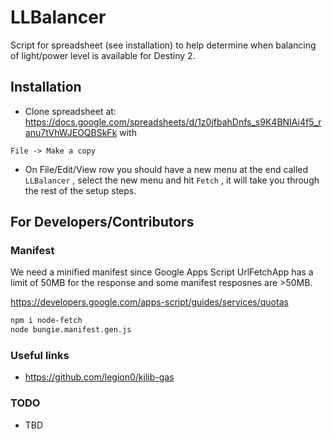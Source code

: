 # LLBalancer

Script for spreadsheet (see installation) to help determine when balancing of light/power level is available for Destiny 2.

## Installation

* Clone spreadsheet at: https://docs.google.com/spreadsheets/d/1z0jfbahDnfs_s9K4BNIAi4f5_ranu7tVhWJEOQBSkFk with

``` 
File -> Make a copy
```

* On File/Edit/View row you should have a new menu at the end called `LLBalancer` , select the new menu and hit `Fetch` , it will take you through the rest of the setup steps.

## For Developers/Contributors

### Manifest

We need a minified manifest since Google Apps Script UrlFetchApp has a limit of 50MB for the response and some manifest resposnes are >50MB.

https://developers.google.com/apps-script/guides/services/quotas

```sh
npm i node-fetch
node bungie.manifest.gen.js
```

### Useful links

* https://github.com/legion0/kjlib-gas

### TODO

* TBD

